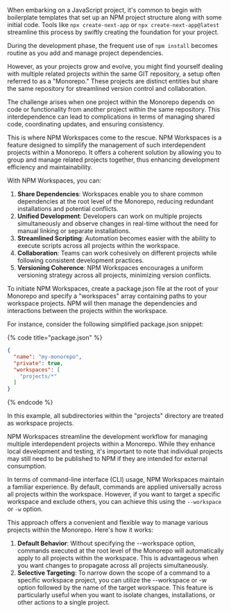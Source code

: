 When embarking on a JavaScript project, it's common to begin with boilerplate templates that set up an NPM project structure along with some initial code. 
Tools like `npx create-next-app` or `npx create-next-app@latest` streamline this process by swiftly creating the foundation for your project.

During the development phase, the frequent use of `npm install` becomes routine as you add and manage project dependencies.

However, as your projects grow and evolve, you might find yourself dealing with multiple related projects within the same GIT repository, a setup often referred to as a "Monorepo." 
These projects are distinct entities but share the same repository for streamlined version control and collaboration.

The challenge arises when one project within the Monorepo depends on code or functionality from another project within the same repository. 
This interdependence can lead to complications in terms of managing shared code, coordinating updates, and ensuring consistency.

This is where NPM Workspaces come to the rescue. NPM Workspaces is a feature designed to simplify the management of such interdependent projects within a Monorepo. 
It offers a coherent solution by allowing you to group and manage related projects together, thus enhancing development efficiency and maintainability.

With NPM Workspaces, you can:

1. **Share Dependencies**: Workspaces enable you to share common dependencies at the root level of the Monorepo, reducing redundant installations and potential conflicts.
2. **Unified Development**: Developers can work on multiple projects simultaneously and observe changes in real-time without the need for manual linking or separate installations.
3. **Streamlined Scripting**: Automation becomes easier with the ability to execute scripts across all projects within the workspace.
4. **Collaboration**: Teams can work cohesively on different projects while following consistent development practices.
5. **Versioning Coherence**: NPM Workspaces encourages a uniform versioning strategy across all projects, minimizing version conflicts.

To initiate NPM Workspaces, create a package.json file at the root of your Monorepo and specify a "workspaces" array containing paths to your workspace projects. NPM will then manage the dependencies and interactions between the projects within the workspace.

For instance, consider the following simplified package.json snippet:

{% code title="package.json" %}
```json
{
  "name": "my-monorepo",
  "private": true,
  "workspaces": [
    "projects/*"
  ]
}
```
{% endcode %}

In this example, all subdirectories within the "projects" directory are treated as workspace projects.

NPM Workspaces streamline the development workflow for managing multiple interdependent projects within a Monorepo. 
While they enhance local development and testing, it's important to note that individual projects may still need to be published to NPM if they are intended for external consumption.

In terms of command-line interface (CLI) usage, NPM Workspaces maintain a familiar experience. By default, commands are applied universally across all projects within the workspace. However, if you want to target a specific workspace and exclude others, you can achieve this using the `--workspace` or `-w` option.

This approach offers a convenient and flexible way to manage various projects within the Monorepo. Here's how it works:

1. **Default Behavior**: Without specifying the --workspace option, commands executed at the root level of the Monorepo will automatically apply to all projects within the workspace. This is advantageous when you want changes to propagate across all projects simultaneously.
2. **Selective Targeting**: To narrow down the scope of a command to a specific workspace project, you can utilize the --workspace or -w option followed by the name of the target workspace. This feature is particularly useful when you want to isolate changes, installations, or other actions to a single project.

